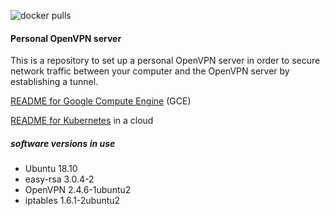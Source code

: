 ![docker pulls](https://img.shields.io/docker/pulls/ninotoshi/openvpn.svg)

#### Personal OpenVPN server

This is a repository to set up a personal OpenVPN server
in order to secure network traffic between your computer
and the OpenVPN server by establishing a tunnel.

[README for Google Compute Engine](README-gce.md) (GCE)

[README for Kubernetes](README-k8s.md) in a cloud

##### software versions in use
- Ubuntu 18.10
- easy-rsa 3.0.4-2
- OpenVPN 2.4.6-1ubuntu2
- iptables 1.6.1-2ubuntu2
